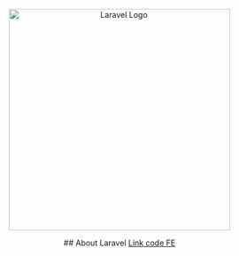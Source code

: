 <p align="center"><a href="https://laravel.com" target="_blank"><img src="https://raw.githubusercontent.com/laravel/art/master/logo-lockup/5%20SVG/2%20CMYK/1%20Full%20Color/laravel-logolockup-cmyk-red.svg" width="400" alt="Laravel Logo"></a></p>

<p align="center">
    ## About Laravel
<a href="https://github.com/PHAMTHANHPHUOC/Nhom4_FE_NFC.git">Link code FE</a>

</p>




